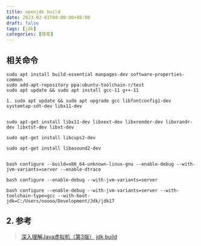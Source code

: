 ```yaml
---
title: openjdk build
date: 2023-02-01T08:00:00+08:00
draft: false
tags: [jdk]
categories: [随笔]
---
```


## 相关命令

```shell
sudo apt install build-essential manpages-dev software-properties-common
sudo add-apt-repository ppa:ubuntu-toolchain-r/test
sudo apt update && sudo apt install gcc-11 g++-11

1. sudo apt update && sudo apt upgrade gcc libfontconfig1-dev systemtap-sdt-dev libx11-dev


sudo apt-get install libx11-dev libxext-dev libxrender-dev libxrandr-dev libxtst-dev libxt-dev

sudo apt-get install libcups2-dev

sudo apt-get install libasound2-dev


bash configure --build=x86_64-unknown-linux-gnu --enable-debug --with-jvm-variants=server --enable-dtrace

bash configure --enable-debug --with-jvm-variants=server 

bash configure --enable-debug --with-jvm-variants=server --with-toolchain-type=gcc --with-boot-jdk=C:/Users/ooooo/Development/Jdk/jdk17 
```


## 2. 参考

> [深入理解Java虚拟机（第3版）](https://book.douban.com/subject/34907497/)
> [jdk build](https://openjdk.org/groups/build/doc/building.html)
